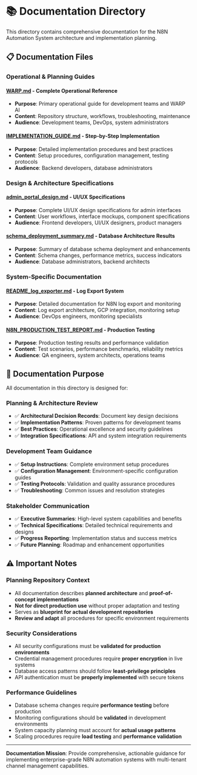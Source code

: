 # 📚 Documentation Directory

This directory contains comprehensive documentation for the N8N Automation System architecture and implementation planning.

## 📋 Documentation Files

### **Operational & Planning Guides**

#### **[WARP.md](WARP.md)** - Complete Operational Reference
- **Purpose**: Primary operational guide for development teams and WARP AI
- **Content**: Repository structure, workflows, troubleshooting, maintenance
- **Audience**: Development teams, DevOps, system administrators

#### **[IMPLEMENTATION_GUIDE.md](IMPLEMENTATION_GUIDE.md)** - Step-by-Step Implementation
- **Purpose**: Detailed implementation procedures and best practices
- **Content**: Setup procedures, configuration management, testing protocols
- **Audience**: Backend developers, database administrators

### **Design & Architecture Specifications**

#### **[admin_portal_design.md](admin_portal_design.md)** - UI/UX Specifications
- **Purpose**: Complete UI/UX design specifications for admin interfaces
- **Content**: User workflows, interface mockups, component specifications
- **Audience**: Frontend developers, UI/UX designers, product managers

#### **[schema_deployment_summary.md](schema_deployment_summary.md)** - Database Architecture Results
- **Purpose**: Summary of database schema deployment and enhancements
- **Content**: Schema changes, performance metrics, success indicators
- **Audience**: Database administrators, backend architects

### **System-Specific Documentation**

#### **[README_log_exporter.md](README_log_exporter.md)** - Log Export System
- **Purpose**: Detailed documentation for N8N log export and monitoring
- **Content**: Log export architecture, GCP integration, monitoring setup
- **Audience**: DevOps engineers, monitoring specialists

#### **[N8N_PRODUCTION_TEST_REPORT.md](N8N_PRODUCTION_TEST_REPORT.md)** - Production Testing
- **Purpose**: Production testing results and performance validation
- **Content**: Test scenarios, performance benchmarks, reliability metrics
- **Audience**: QA engineers, system architects, operations teams

## 🎯 Documentation Purpose

All documentation in this directory is designed for:

### **Planning & Architecture Review**
- ✅ **Architectural Decision Records**: Document key design decisions
- ✅ **Implementation Patterns**: Proven patterns for development teams
- ✅ **Best Practices**: Operational excellence and security guidelines
- ✅ **Integration Specifications**: API and system integration requirements

### **Development Team Guidance**
- ✅ **Setup Instructions**: Complete environment setup procedures
- ✅ **Configuration Management**: Environment-specific configuration guides
- ✅ **Testing Protocols**: Validation and quality assurance procedures
- ✅ **Troubleshooting**: Common issues and resolution strategies

### **Stakeholder Communication**
- ✅ **Executive Summaries**: High-level system capabilities and benefits
- ✅ **Technical Specifications**: Detailed technical requirements and designs
- ✅ **Progress Reporting**: Implementation status and success metrics
- ✅ **Future Planning**: Roadmap and enhancement opportunities

## ⚠️ Important Notes

### **Planning Repository Context**
- All documentation describes **planned architecture** and **proof-of-concept implementations**
- **Not for direct production use** without proper adaptation and testing
- Serves as **blueprint for actual development repositories**
- **Review and adapt** all procedures for specific environment requirements

### **Security Considerations**
- All security configurations must be **validated for production environments**
- Credential management procedures require **proper encryption** in live systems
- Database access patterns should follow **least-privilege principles**
- API authentication must be **properly implemented** with secure tokens

### **Performance Guidelines**
- Database schema changes require **performance testing** before production
- Monitoring configurations should be **validated** in development environments
- System capacity planning must account for **actual usage patterns**
- Scaling procedures require **load testing** and **performance validation**

---

**Documentation Mission**: Provide comprehensive, actionable guidance for implementing enterprise-grade N8N automation systems with multi-tenant channel management capabilities.
